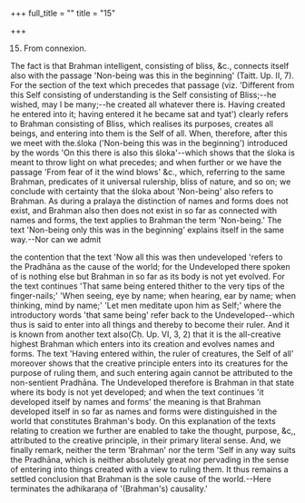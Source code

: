 +++
full_title = ""
title = "15"

+++


15. From connexion.

The fact is that Brahman intelligent, consisting of bliss, &c., connects itself also with the passage 'Non-being was this in the beginning' (Taitt. Up. II, 7). For the section of the text which precedes that passage (viz. 'Different from this Self consisting of understanding is the Self consisting of Bliss;--he wished, may I be many;--he created all whatever there is. Having created he entered into it; having entered it he became sat and tyat') clearly refers to Brahman consisting of Bliss, which realises its purposes, creates all beings, and entering into them is the Self of all. When, therefore, after this we meet with the.śloka ('Non-being this was in the beginning') introduced by the words 'On this there is also this śloka'--which shows that the śloka is meant to throw light on what precedes; and when further or we have the passage 'From fear of it the wind blows' &c., which, referring to the same Brahman, predicates of it universal rulership, bliss of nature, and so on; we conclude with certainty that the śloka about 'Non-being' also refers to Brahman. As during a pralaya the distinction of names and forms does not exist, and Brahman also then does not exist in so far as connected with names and forms, the text applies to Brahman the term 'Non-being.' The text 'Non-being only this was in the beginning' explains itself in the same way.--Nor can we admit

the contention that the text 'Now all this was then undeveloped 'refers to the Pradhāna as the cause of the world; for the Undeveloped there spoken of is nothing else but Brahman in so far as its body is not yet evolved. For the text continues 'That same being entered thither to the very tips of the finger-nails;' 'When seeing, eye by name; when hearing, ear by name; when thinking, mind by name;' 'Let men meditate upon him as Self;' where the introductory words 'that same being' refer back to the Undeveloped--which thus is said to enter into all things and thereby to become their ruler. And it is known from another text also(Cḥ. Up. VI, 3, 2) that it is the all-creative highest Brahman which enters into its creation and evolves names and forms. The text 'Having entered within, the ruler of creatures, the Self of all' moreover shows that the creative principle enters into its creatures for the purpose of ruling them, and such entering again cannot be attributed to the non-sentient Pradhāna. The Undeveloped therefore is Brahman in that state where its body is not yet developed; and when the text continues 'it developed itself by names and forms' the meaning is that Brahman developed itself in so far as names and forms were distinguished in the world that constitutes Brahman's body. On this explanation of the texts relating to creation we further are enabled to take the thought, purpose, &c,, attributed to the creative principle, in their primary literal sense. And, we finally remark, neither the term 'Brahman' nor the term 'Self in any way suits the Pradhāna, which is neither absolutely great nor pervading in the sense of entering into things created with a view to ruling them. It thus remains a settled conclusion that Brahman is the sole cause of the world.--Here terminates the adhikaraṇa of '(Brahman's) causality.'

